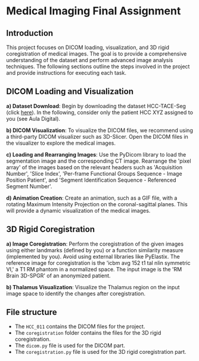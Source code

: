 # Medical Imaging Final Assignment

## Introduction

This project focuses on DICOM loading, visualization, and 3D rigid coregistration of medical images. The goal is to provide a comprehensive understanding of the dataset and perform advanced image analysis techniques. The following sections outline the steps involved in the project and provide instructions for executing each task.

## DICOM Loading and Visualization

**a) Dataset Download**: Begin by downloading the dataset HCC-TACE-Seg (click [here](dataset_link)). In the following, consider only the patient HCC XYZ assigned to you (see Aula Digital).

**b) DICOM Visualization**: To visualize the DICOM files, we recommend using a third-party DICOM visualizer such as 3D-Slicer. Open the DICOM files in the visualizer to explore the medical images.

**c) Loading and Rearranging Images**: Use the PyDicom library to load the segmentation image and the corresponding CT image. Rearrange the 'pixel array' of the images based on the relevant headers such as 'Acquisition Number', 'Slice Index', 'Per-frame Functional Groups Sequence - Image Position Patient', and 'Segment Identification Sequence - Referenced Segment Number'.

**d) Animation Creation**: Create an animation, such as a GIF file, with a rotating Maximum Intensity Projection on the coronal-sagittal planes. This will provide a dynamic visualization of the medical images.

## 3D Rigid Coregistration

**a) Image Coregistration**: Perform the coregistration of the given images using either landmarks (defined by you) or a function similarity measure (implemented by you). Avoid using external libraries like PyElastix. The reference image for coregistration is the 'icbm avg 152 t1 tal nlin symmetric VI,' a T1 RM phantom in a normalized space. The input image is the 'RM Brain 3D-SPGR' of an anonymized patient.

**b) Thalamus Visualization**: Visualize the Thalamus region on the input image space to identify the changes after coregistration.

## File structure
- The `HCC_011` contains the DICOM files for the project.
- The `coregistration` folder contains the files for the 3D rigid coregistration.
- The `dicom.py` file is used for the DICOM part.
- The `coregistration.py` file is used for the 3D rigid coregistration part.
